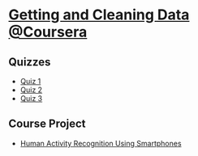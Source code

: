 # [Getting and Cleaning Data @Coursera](https://class.coursera.org/getdata-030)

## Quizzes
* [Quiz 1](https://github.com/zezutom/datasciencecoursera/tree/master/getcleandata/quiz1)
* [Quiz 2](https://github.com/zezutom/datasciencecoursera/tree/master/getcleandata/quiz2)
* [Quiz 3](https://github.com/zezutom/datasciencecoursera/tree/master/getcleandata/quiz3)

## Course Project
* [Human Activity Recognition Using Smartphones](https://github.com/zezutom/GetAndCleanDataProject)

